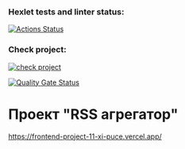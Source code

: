 ### Hexlet tests and linter status:
[![Actions Status](https://github.com/Andrey-Ryabchikov/frontend-project-11/actions/workflows/hexlet-check.yml/badge.svg)](https://github.com/Andrey-Ryabchikov/frontend-project-11/actions)

### Check project:

[![check project](https://github.com/Andrey-Ryabchikov/frontend-project-11/actions/workflows/project-check.yml/badge.svg)](https://github.com/Andrey-Ryabchikov/frontend-project-11/actions/workflows/project-check.yml)

[![Quality Gate Status](https://sonarcloud.io/api/project_badges/measure?project=Andrey-Ryabchikov_frontend-project-11&metric=alert_status)](https://sonarcloud.io/summary/new_code?id=Andrey-Ryabchikov_frontend-project-11)

# Проект "RSS агрегатор"

https://frontend-project-11-xi-puce.vercel.app/


